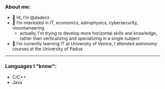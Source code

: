 ### About me:
- 👋 Hi, I’m @dadezz
- 👀 I’m interested in IT, economics, astrophysics, cybersecurity, mountaineering
  * actually, I'm trying to develop more horizontal skills and knowledge, rather than verticalizing and specializing in a single subject
- 🌱 I’m currently learning IT at University of Venice, I attended astronomy courses at the University of Padua

***
### Languages I "know":
- C/C++
- Java
